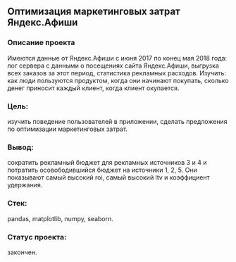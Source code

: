 ## Оптимизация маркетинговых затрат Яндекс.Афиши
### Описание проекта
Имеются данные от Яндекс.Афиши с июня 2017 по конец мая 2018 года: лог сервера с данными о посещениях сайта Яндекс.Афиши, выгрузка всех заказов за этот период, статистика рекламных расходов.
Изучить: как люди пользуются продуктом, когда они начинают покупать, сколько денег приносит каждый клиент, когда клиент окупается.

### Цель: 
изучить поведение пользователей в приложении, сделать предложения по оптимизации маркетинговых затрат.
### Вывод: 
сократить рекламный бюджет для рекламных источников  3 и 4 и потратить осовободившийся бюджет на источники 1, 2, 5. Они показывают самый высокий roi, самый высокий ltv и коэффициент удержания. 
### Стек: 
pandas, matplotlib, numpy, seaborn.
### Статус проекта: 
закончен.
